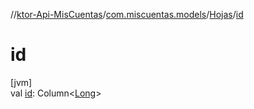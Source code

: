 //[ktor-Api-MisCuentas](../../../index.md)/[com.miscuentas.models](../index.md)/[Hojas](index.md)/[id](id.md)

# id

[jvm]\
val [id](id.md): Column&lt;[Long](https://kotlinlang.org/api/latest/jvm/stdlib/kotlin/-long/index.html)&gt;
